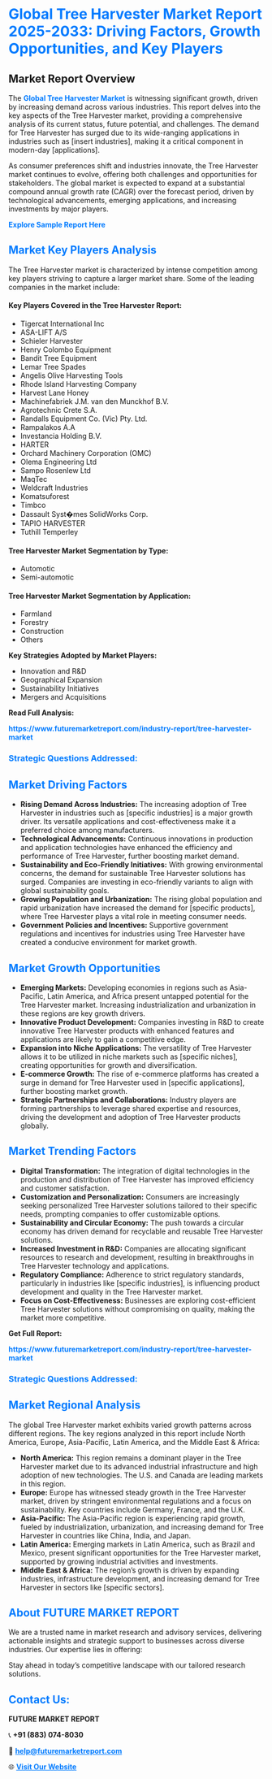 <h1 style="color: #007BFF;">Global Tree Harvester Market Report 2025-2033: Driving Factors, Growth Opportunities, and Key Players</h1>

<section id="overview">
<h2>Market Report Overview</h2>
<p>The <a href="https://www.futuremarketreport.com/industry-report/tree-harvester-market" style="color: #007BFF; text-decoration: none;"><strong>Global Tree Harvester Market</strong></a> is witnessing significant growth, driven by increasing demand across various industries. This report delves into the key aspects of the Tree Harvester market, providing a comprehensive analysis of its current status, future potential, and challenges. The demand for Tree Harvester has surged due to its wide-ranging applications in industries such as [insert industries], making it a critical component in modern-day [applications].</p>
<p>As consumer preferences shift and industries innovate, the Tree Harvester market continues to evolve, offering both challenges and opportunities for stakeholders. The global market is expected to expand at a substantial compound annual growth rate (CAGR) over the forecast period, driven by technological advancements, emerging applications, and increasing investments by major players.</p>
</section>

<section id="overview">
<p><a href="https://www.futuremarketreport.com/request-sample/reportId=52615" style="color: #007BFF; text-decoration: none;"><strong>Explore Sample Report Here</strong></a></p>
</section>

<section id="key-players">
<h2 style="color: #007BFF;">Market Key Players Analysis</h2>
<p>The Tree Harvester market is characterized by intense competition among key players striving to capture a larger market share. Some of the leading companies in the market include:</p>
<h4>Key Players Covered in the Tree Harvester Report:</h4>
<ul><li>Tigercat International Inc</li><li>ASA-LIFT A/S</li><li>Schieler Harvester</li><li>Henry Colombo Equipment</li><li>Bandit Tree Equipment</li><li>Lemar Tree Spades</li><li>Angelis Olive Harvesting Tools</li><li>Rhode Island Harvesting Company</li><li>Harvest Lane Honey</li><li>Machinefabriek J.M. van den Munckhof B.V.</li><li>Agrotechnic Crete S.A.</li><li>Randalls Equipment Co. (Vic) Pty. Ltd.</li><li>Rampalakos A.A</li><li>Investancia Holding B.V.</li><li>HARTER</li><li>Orchard Machinery Corporation (OMC)</li><li>Olema Engineering Ltd</li><li>Sampo Rosenlew Ltd</li><li>MaqTec</li><li>Weldcraft Industries</li><li>Komatsuforest</li><li>Timbco</li><li>Dassault Syst�mes SolidWorks Corp.</li><li>TAPIO HARVESTER</li><li>Tuthill Temperley</li></ul>
<h4>Tree Harvester Market Segmentation by Type:</h4>
<ul><li>Automotic</li><li>Semi-automotic</li></ul>

<h4>Tree Harvester Market Segmentation by Application:</h4>
<ul><li>Farmland</li><li>Forestry</li><li>Construction</li><li>Others</li></ul>
<p><strong>Key Strategies Adopted by Market Players:</strong></p>
<ul>
<li>Innovation and R&D</li>
<li>Geographical Expansion</li>
<li>Sustainability Initiatives</li>
<li>Mergers and Acquisitions</li>
</ul>
</section>

<section>
<p><strong>Read Full Analysis: </strong></p><a href="https://www.futuremarketreport.com/industry-report/tree-harvester-market" style="color: #007BFF; text-decoration: none;"><strong>https://www.futuremarketreport.com/industry-report/tree-harvester-market</strong></a>
<h3 style="color: #007BFF;">Strategic Questions Addressed:</h3>
</section>

<section id="driving-factors">
<h2 style="color: #007BFF;">Market Driving Factors</h2>
<ul>
<li><strong>Rising Demand Across Industries:</strong> The increasing adoption of Tree Harvester in industries such as [specific industries] is a major growth driver. Its versatile applications and cost-effectiveness make it a preferred choice among manufacturers.</li>
<li><strong>Technological Advancements:</strong> Continuous innovations in production and application technologies have enhanced the efficiency and performance of Tree Harvester, further boosting market demand.</li>
<li><strong>Sustainability and Eco-Friendly Initiatives:</strong> With growing environmental concerns, the demand for sustainable Tree Harvester solutions has surged. Companies are investing in eco-friendly variants to align with global sustainability goals.</li>
<li><strong>Growing Population and Urbanization:</strong> The rising global population and rapid urbanization have increased the demand for [specific products], where Tree Harvester plays a vital role in meeting consumer needs.</li>
<li><strong>Government Policies and Incentives:</strong> Supportive government regulations and incentives for industries using Tree Harvester have created a conducive environment for market growth.</li>
</ul>
</section>

<section id="growth-opportunities">
<h2 style="color: #007BFF;">Market Growth Opportunities</h2>
<ul>
<li><strong>Emerging Markets:</strong> Developing economies in regions such as Asia-Pacific, Latin America, and Africa present untapped potential for the Tree Harvester market. Increasing industrialization and urbanization in these regions are key growth drivers.</li>
<li><strong>Innovative Product Development:</strong> Companies investing in R&D to create innovative Tree Harvester products with enhanced features and applications are likely to gain a competitive edge.</li>
<li><strong>Expansion into Niche Applications:</strong> The versatility of Tree Harvester allows it to be utilized in niche markets such as [specific niches], creating opportunities for growth and diversification.</li>
<li><strong>E-commerce Growth:</strong> The rise of e-commerce platforms has created a surge in demand for Tree Harvester used in [specific applications], further boosting market growth.</li>
<li><strong>Strategic Partnerships and Collaborations:</strong> Industry players are forming partnerships to leverage shared expertise and resources, driving the development and adoption of Tree Harvester products globally.</li>
</ul>
</section>

<section id="trending-factors">
<h2 style="color: #007BFF;">Market Trending Factors</h2>
<ul>
<li><strong>Digital Transformation:</strong> The integration of digital technologies in the production and distribution of Tree Harvester has improved efficiency and customer satisfaction.</li>
<li><strong>Customization and Personalization:</strong> Consumers are increasingly seeking personalized Tree Harvester solutions tailored to their specific needs, prompting companies to offer customizable options.</li>
<li><strong>Sustainability and Circular Economy:</strong> The push towards a circular economy has driven demand for recyclable and reusable Tree Harvester solutions.</li>
<li><strong>Increased Investment in R&D:</strong> Companies are allocating significant resources to research and development, resulting in breakthroughs in Tree Harvester technology and applications.</li>
<li><strong>Regulatory Compliance:</strong> Adherence to strict regulatory standards, particularly in industries like [specific industries], is influencing product development and quality in the Tree Harvester market.</li>
<li><strong>Focus on Cost-Effectiveness:</strong> Businesses are exploring cost-efficient Tree Harvester solutions without compromising on quality, making the market more competitive.</li>
</ul>
</section>

<section>
<p><strong>Get Full Report: </strong></p><a href="https://www.futuremarketreport.com/industry-report/tree-harvester-market" style="color: #007BFF; text-decoration: none;"><strong>https://www.futuremarketreport.com/industry-report/tree-harvester-market</strong></a>
<h3 style="color: #007BFF;">Strategic Questions Addressed:</h3>
</section>


<section id="regional-analysis">
<h2 style="color: #007BFF;">Market Regional Analysis</h2>
<p>The global Tree Harvester market exhibits varied growth patterns across different regions. The key regions analyzed in this report include North America, Europe, Asia-Pacific, Latin America, and the Middle East & Africa:</p>
<ul>
<li><strong>North America:</strong> This region remains a dominant player in the Tree Harvester market due to its advanced industrial infrastructure and high adoption of new technologies. The U.S. and Canada are leading markets in this region.</li>
<li><strong>Europe:</strong> Europe has witnessed steady growth in the Tree Harvester market, driven by stringent environmental regulations and a focus on sustainability. Key countries include Germany, France, and the U.K.</li>
<li><strong>Asia-Pacific:</strong> The Asia-Pacific region is experiencing rapid growth, fueled by industrialization, urbanization, and increasing demand for Tree Harvester in countries like China, India, and Japan.</li>
<li><strong>Latin America:</strong> Emerging markets in Latin America, such as Brazil and Mexico, present significant opportunities for the Tree Harvester market, supported by growing industrial activities and investments.</li>
<li><strong>Middle East & Africa:</strong> The region’s growth is driven by expanding industries, infrastructure development, and increasing demand for Tree Harvester in sectors like [specific sectors].</li>
</ul>
</section>

<footer>
<h2 style="color: #007BFF;">About FUTURE MARKET REPORT</h2>
<p>We are a trusted name in market research and advisory services, delivering actionable insights and strategic support to businesses across diverse industries. Our expertise lies in offering:</p>

<p>Stay ahead in today’s competitive landscape with our tailored research solutions.</p>

<h2 style="color: #007BFF;">Contact Us:</h2>
<p><strong>FUTURE MARKET REPORT</strong></p>
<p>📞 <strong>+91 (883) 074-8030</strong></p>
<p>📧 <strong><a href="mailto:help@futuremarketreport.com" style="color: #007BFF;">help@futuremarketreport.com</a></strong></p>
<p>🌐 <strong><a href="https://www.futuremarketreport.com/" style="color: #007BFF;">Visit Our Website</a></strong></p>
</footer>